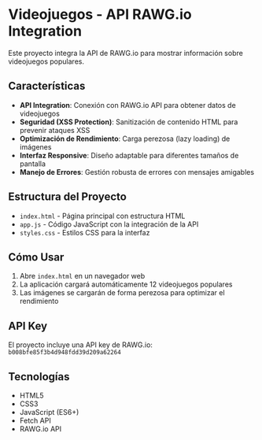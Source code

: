 # Videojuegos - API RAWG.io Integration

Este proyecto integra la API de RAWG.io para mostrar información sobre videojuegos populares.

## Características

- **API Integration**: Conexión con RAWG.io API para obtener datos de videojuegos
- **Seguridad (XSS Protection)**: Sanitización de contenido HTML para prevenir ataques XSS
- **Optimización de Rendimiento**: Carga perezosa (lazy loading) de imágenes
- **Interfaz Responsive**: Diseño adaptable para diferentes tamaños de pantalla
- **Manejo de Errores**: Gestión robusta de errores con mensajes amigables

## Estructura del Proyecto

- `index.html` - Página principal con estructura HTML
- `app.js` - Código JavaScript con la integración de la API
- `styles.css` - Estilos CSS para la interfaz

## Cómo Usar

1. Abre `index.html` en un navegador web
2. La aplicación cargará automáticamente 12 videojuegos populares
3. Las imágenes se cargarán de forma perezosa para optimizar el rendimiento

## API Key

El proyecto incluye una API key de RAWG.io: `b008bfe85f3b4d948fdd39d209a62264`

## Tecnologías

- HTML5
- CSS3
- JavaScript (ES6+)
- Fetch API
- RAWG.io API